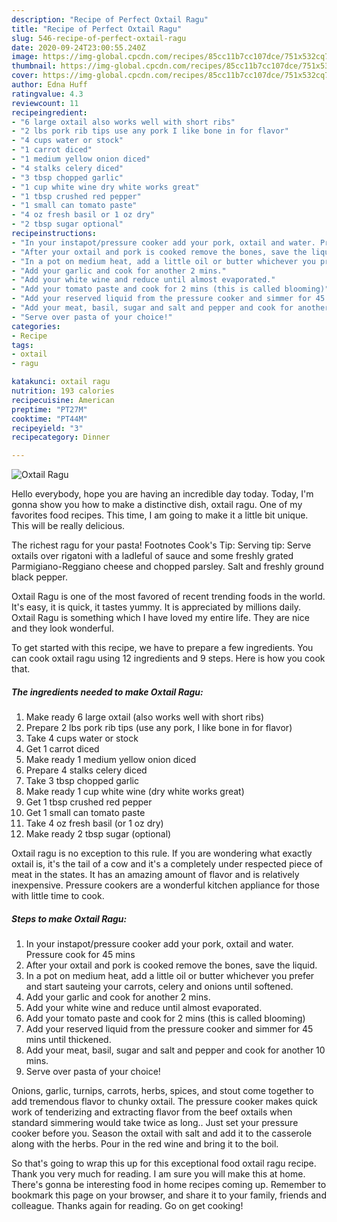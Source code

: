 ```yaml
---
description: "Recipe of Perfect Oxtail Ragu"
title: "Recipe of Perfect Oxtail Ragu"
slug: 546-recipe-of-perfect-oxtail-ragu
date: 2020-09-24T23:00:55.240Z
image: https://img-global.cpcdn.com/recipes/85cc11b7cc107dce/751x532cq70/oxtail-ragu-recipe-main-photo.jpg
thumbnail: https://img-global.cpcdn.com/recipes/85cc11b7cc107dce/751x532cq70/oxtail-ragu-recipe-main-photo.jpg
cover: https://img-global.cpcdn.com/recipes/85cc11b7cc107dce/751x532cq70/oxtail-ragu-recipe-main-photo.jpg
author: Edna Huff
ratingvalue: 4.3
reviewcount: 11
recipeingredient:
- "6 large oxtail also works well with short ribs"
- "2 lbs pork rib tips use any pork I like bone in for flavor"
- "4 cups water or stock"
- "1 carrot diced"
- "1 medium yellow onion diced"
- "4 stalks celery diced"
- "3 tbsp chopped garlic"
- "1 cup white wine dry white works great"
- "1 tbsp crushed red pepper"
- "1 small can tomato paste"
- "4 oz fresh basil or 1 oz dry"
- "2 tbsp sugar optional"
recipeinstructions:
- "In your instapot/pressure cooker add your pork, oxtail and water. Pressure cook for 45 mins"
- "After your oxtail and pork is cooked remove the bones, save the liquid."
- "In a pot on medium heat, add a little oil or butter whichever you prefer and start sauteing your carrots, celery and onions until softened."
- "Add your garlic and cook for another 2 mins."
- "Add your white wine and reduce until almost evaporated."
- "Add your tomato paste and cook for 2 mins (this is called blooming)"
- "Add your reserved liquid from the pressure cooker and simmer for 45 mins until thickened."
- "Add your meat, basil, sugar and salt and pepper and cook for another 10 mins."
- "Serve over pasta of your choice!"
categories:
- Recipe
tags:
- oxtail
- ragu

katakunci: oxtail ragu 
nutrition: 193 calories
recipecuisine: American
preptime: "PT27M"
cooktime: "PT44M"
recipeyield: "3"
recipecategory: Dinner

---
```



![Oxtail Ragu](https://img-global.cpcdn.com/recipes/85cc11b7cc107dce/751x532cq70/oxtail-ragu-recipe-main-photo.jpg)

Hello everybody, hope you are having an incredible day today. Today, I'm gonna show you how to make a distinctive dish, oxtail ragu. One of my favorites food recipes. This time, I am going to make it a little bit unique. This will be really delicious.

The richest ragu for your pasta! Footnotes Cook&#39;s Tip: Serving tip: Serve oxtails over rigatoni with a ladleful of sauce and some freshly grated Parmigiano-Reggiano cheese and chopped parsley. Salt and freshly ground black pepper.

Oxtail Ragu is one of the most favored of recent trending foods in the world. It's easy, it is quick, it tastes yummy. It is appreciated by millions daily. Oxtail Ragu is something which I have loved my entire life. They are nice and they look wonderful.


To get started with this recipe, we have to prepare a few ingredients. You can cook oxtail ragu using 12 ingredients and 9 steps. Here is how you cook that.

<!--inarticleads1-->

##### The ingredients needed to make Oxtail Ragu:

1. Make ready 6 large oxtail (also works well with short ribs)
1. Prepare 2 lbs pork rib tips (use any pork, I like bone in for flavor)
1. Take 4 cups water or stock
1. Get 1 carrot diced
1. Make ready 1 medium yellow onion diced
1. Prepare 4 stalks celery diced
1. Take 3 tbsp chopped garlic
1. Make ready 1 cup white wine (dry white works great)
1. Get 1 tbsp crushed red pepper
1. Get 1 small can tomato paste
1. Take 4 oz fresh basil (or 1 oz dry)
1. Make ready 2 tbsp sugar (optional)


Oxtail ragu is no exception to this rule. If you are wondering what exactly oxtail is, it&#39;s the tail of a cow and it&#39;s a completely under respected piece of meat in the states. It has an amazing amount of flavor and is relatively inexpensive. Pressure cookers are a wonderful kitchen appliance for those with little time to cook. 

<!--inarticleads2-->

##### Steps to make Oxtail Ragu:

1. In your instapot/pressure cooker add your pork, oxtail and water. Pressure cook for 45 mins
1. After your oxtail and pork is cooked remove the bones, save the liquid.
1. In a pot on medium heat, add a little oil or butter whichever you prefer and start sauteing your carrots, celery and onions until softened.
1. Add your garlic and cook for another 2 mins.
1. Add your white wine and reduce until almost evaporated.
1. Add your tomato paste and cook for 2 mins (this is called blooming)
1. Add your reserved liquid from the pressure cooker and simmer for 45 mins until thickened.
1. Add your meat, basil, sugar and salt and pepper and cook for another 10 mins.
1. Serve over pasta of your choice!


Onions, garlic, turnips, carrots, herbs, spices, and stout come together to add tremendous flavor to chunky oxtail. The pressure cooker makes quick work of tenderizing and extracting flavor from the beef oxtails when standard simmering would take twice as long.. Just set your pressure cooker before you. Season the oxtail with salt and add it to the casserole along with the herbs. Pour in the red wine and bring it to the boil. 

So that's going to wrap this up for this exceptional food oxtail ragu recipe. Thank you very much for reading. I am sure you will make this at home. There's gonna be interesting food in home recipes coming up. Remember to bookmark this page on your browser, and share it to your family, friends and colleague. Thanks again for reading. Go on get cooking!

